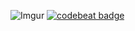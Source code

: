 ![Imgur](https://i.imgur.com/YR8fRkP.png)
[![codebeat badge](https://codebeat.co/badges/341c1f7c-347a-4bd1-8445-cd262a162488)](https://codebeat.co/projects/github-com-ufape-projetao20201-suche_app-main)
